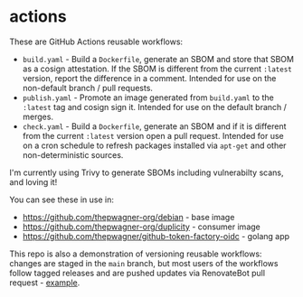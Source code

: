 # actions

These are GitHub Actions reusable workflows:
* `build.yaml` - Build a `Dockerfile`, generate an SBOM and store that SBOM as a cosign attestation. If the SBOM is different from the current `:latest` version, report the difference in a comment. Intended for use on the non-default branch / pull requests.
* `publish.yaml` - Promote an image generated from `build.yaml` to the `:latest` tag and cosign sign it. Intended for use on the default branch / merges.
* `check.yaml` - Build a `Dockerfile`, generate an SBOM and if it is different from the current `:latest` version open a pull request. Intended for use on a cron schedule to refresh packages installed via `apt-get` and other non-deterministic sources.

I'm currently using Trivy to generate SBOMs including vulnerabilty scans, and loving it!

You can see these in use in:
* https://github.com/thepwagner-org/debian - base image
* https://github.com/thepwagner-org/duplicity - consumer image
* https://github.com/thepwagner/github-token-factory-oidc - golang app

This repo is also a demonstration of versioning reusable workflows: changes are staged in the `main` branch, but most users of the workflows follow tagged releases and are pushed updates via RenovateBot pull request - [example](https://github.com/thepwagner-org/debian-bullseye/pull/162).
